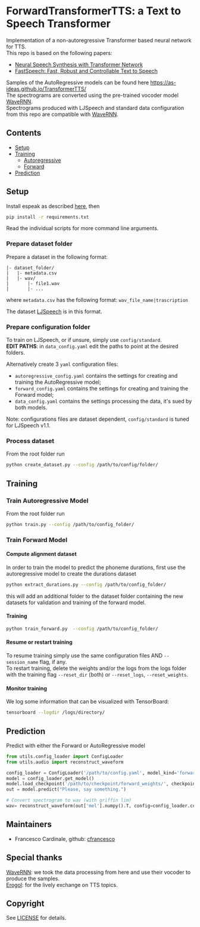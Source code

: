 # ForwardTransformerTTS: a Text to Speech Transformer
Implementation of a non-autoregressive Transformer based neural network for TTS.<br>
This repo is based on the following papers:
- [Neural Speech Synthesis with Transformer Network](https://arxiv.org/abs/1809.08895)
- [FastSpeech: Fast, Robust and Controllable Text to Speech](https://arxiv.org/abs/1905.09263)

Samples of the AutoRegressive models can be found here
https://as-ideas.github.io/TransformerTTS/ <br>
The spectrograms are converted using the pre-trained vocoder model [WaveRNN](https://github.com/fatchord/WaveRNN).<br>
Spectrograms produced with LJSpeech and standard data configuration from this repo are compatible with [WaveRNN](https://github.com/fatchord/WaveRNN).

## Contents
- [Setup](#setup)
- [Training](#training)
    - [Autoregressive](#train_autoregressive_model)
    - [Forward](#train_forward_model)
- [Prediction](#prediction)

## Setup
Install espeak as described [here](https://github.com/bootphon/phonemizer), then
```bash
pip install -r requirements.txt
```

Read the individual scripts for more command line arguments.
### Prepare dataset folder
Prepare a dataset in the following format:
```
|- dataset_folder/
|   |- metadata.csv
|   |- wav/
|       |- file1.wav
|       |- ...
```
where `metadata.csv` has the following format: 
``` wav_file_name|trascription ```

The dataset [LJSpeech](https://keithito.com/LJ-Speech-Dataset/) is in this format.

### Prepare configuration folder
To train on LJSpeech, or if unsure, simply use ```config/standard```.<br>
**EDIT PATHS**: in `data_config.yaml` edit the paths to point at the desired folders.<br>

Alternatively create 3 ```yaml``` configuration files:
 - `autoregressive_config.yaml` contains the settings for creating and training the AutoRegressive model;
 - `forward_config.yaml` contains the settings for creating and training the Forward model;
 - `data_config.yaml` contains the settings processing the data, it's sued by both models.

Note: configurations files are dataset dependent, ```config/standard``` is tuned for LJSpeech v1.1.
### Process dataset
From the root folder run

```bash
python create_dataset.py --config /path/to/config/folder/ 
```
## Training
### Train Autoregressive Model
From the root folder run
```bash
python train.py --config /path/to/config_folder/
```
### Train Forward Model
#### Compute alignment dataset
In order to train the model to predict the phoneme durations, first use the autoregressive model to create the durations dataset
```bash
python extract_durations.py --config /path/to/config_folder/
```
this will add an additional folder to the dataset folder containing the new datasets for validation and training of the forward model.
#### Training
```bash
python train_forward.py  --config /path/to/config_folder/
```

#### Resume or restart training
To resume training simply use the same configuration files AND `--session_name` flag, if any. <br>
To restart training, delete the weights and/or the logs from the logs folder with the training flag `--reset_dir` (both) or `--reset_logs`, `--reset_weights`. 
#### Monitor training
We log some information that can be visualized with TensorBoard:
```bash
tensorboard --logdir /logs/directory/
```

## Prediction
Predict with either the Forward or AutoRegressive model
```python
from utils.config_loader import ConfigLoader
from utils.audio import reconstruct_waveform

config_loader = ConfigLoader('/path/to/config.yaml', model_kind='forward')
model = config_loader.get_model()
model.load_checkpoint('/path/to/checkpoint/forward_weights/', checkpoint_path=None) # optional: specify checkpoint file
out = model.predict("Please, say something.")

# Convert spectrogram to wav (with griffin lim)
wav= reconstruct_waveform(out['mel'].numpy().T, config=config_loader.config)
```

## Maintainers
* Francesco Cardinale, github: [cfrancesco](https://github.com/cfrancesco)

## Special thanks
[WaveRNN](https://github.com/fatchord/WaveRNN): we took the data processing from here and use their vocoder to produce the samples. <br>
[Erogol](https://github.com/erogol): for the lively exchange on TTS topics. <br>

## Copyright
See [LICENSE](LICENSE) for details.
